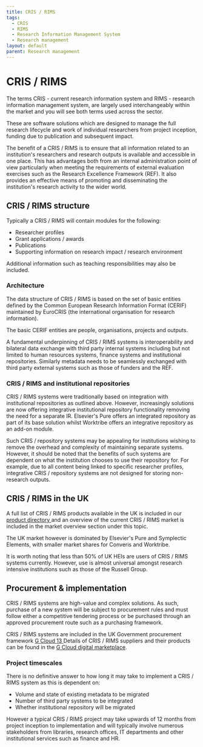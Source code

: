 ```yaml
---
title: CRIS / RIMS
tags:
  - CRIS
  - RIMS
  - Research Information Management System
  - Research management
layout: default
parent: Research management
---
```


# CRIS / RIMS

The terms CRIS - current research information system and RIMS - research information management system, are largely used interchangeably within the market and you will see both terms used across the sector.

These are software solutions which are designed to manage the full research lifecycle and work of individual researchers from project inception, funding due to publication and subsequent impact.

The benefit of a CRIS / RIMS is to ensure that all information related to an institution's researchers and research outputs is available and accessible in one place. This has advantages both from an internal administration point of view particularly when meeting the requirements of external evaluation exercises such as the Research Excellence Framework (REF). It also provides an effective means of promoting and disseminating the institution's research activity to the wider world.

## CRIS / RIMS structure

Typically a CRIS / RIMS will contain modules for the following:

- Researcher profiles
- Grant applications / awards
- Publications
- Supporting information on research impact / research environment

Additional information such as teaching responsibilities may also be included.

### Architecture

The data structure of CRIS / RIMS is based on the set of basic entities defined by the Common European Research Information Format (CERIF) maintained by EuroCRIS (the international organisation for research information).

The basic CERIF entities are people, organisations, projects and outputs.

A fundamental underpinning of CRIS / RIMS systems is interoperability and bilateral data exchange with third party internal systems including but not limited to human resources systems, finance systems and institutional repositories. Similarly metadata needs to be seamlessly exchanged with third party external systems such as those of funders and the REF.

### CRIS / RIMS and institutional repositories

CRIS / RIMS systems were traditionally based on integration with institutional repositories as outlined above. However, increasingly solutions are now offering integrative institutional repository functionality removing the need for a separate IR. Elsevier's Pure offers an integrated repository as part of its base solution whilst Worktribe offers an integrative repository as an add-on module.

Such CRIS / repository systems may be appealing for institutions wishing to remove the overhead and complexity of maintaining separate systems. However, it should be noted that the benefits of such systems are dependent on what the institution chooses to use their repository for. For example, due to all content being linked to specific researcher profiles, integrative CRIS / repository systems are not designed for storing non-research outputs.

## CRIS / RIMS in the UK

A full list of CRIS / RIMS products available in the UK is included in our [product directory](/product-directory/)[ ](/product-directory/)and an overview of the current CRIS / RIMS market is included in the market overview section under this topic.

The UK market however is dominated by Elsevier's Pure and Symplectic Elements, with smaller market shares for Converis and Worktribe.

It is worth noting that less than 50% of UK HEIs are users of CRIS / RIMS systems currently. However, use is almost universal amongst research intensive institutions such as those of the Russell Group.

## Procurement & implementation

CRIS / RIMS systems are high-value and complex solutions. As such, purchase of a new system will be subject to procurement rules and must follow either a competitive tendering process or be purchased through an approved procurement route such as a purchasing framework.

CRIS / RIMS systems are included in the UK Government procurement framework [G Cloud 13 ](https://www.crowncommercial.gov.uk/agreements/RM1557.13)Details of CRIS / RIMS suppliers and their products can be found in the [G Cloud digital marketplace](https://www.applytosupply.digitalmarketplace.service.gov.uk/).

### Project timescales

There is no definitive answer to how long it may take to implement a CRIS / RIMS system as this is dependent on:

- Volume and state of existing metadata to be migrated
- Number of third party systems to be integrated
- Whether institutional repository will be migrated

However a typical CRIS / RIMS project may take upwards of 12 months from project inception to implementation and will typically involve numerous stakeholders from libraries, research offices, IT departments and other institutional services such as finance and HR.
